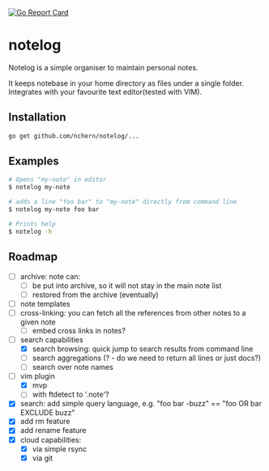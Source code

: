 [![Go Report Card](https://goreportcard.com/badge/github.com/nchern/notelog)](https://goreportcard.com/report/github.com/nchern/notelog)
# notelog

Notelog is a simple organiser to maintain personal notes.

It keeps notebase in your home directory as files under a single folder.
Integrates with your favourite text editor(tested with VIM).

## Installation
```bash
go get github.com/nchern/notelog/...
```

## Examples

```bash
# Opens "my-note" in editor
$ notelog my-note

# adds a line "foo bar" to "my-note" directly from command line
$ notelog my-note foo bar

# Prints help
$ notelog -h
```

## Roadmap
 - [ ] archive: note can:
   - [ ] be put into archive, so it will not stay in the main note list
   - [ ] restored from the archive (eventually)
 - [ ] note templates
 - [ ] cross-linking: you can fetch all the references from other notes to a given note
   - [ ] embed cross links in notes?
 - [ ] search capabilities
   - [x] search browsing: quick jump to search results from command line
   - [ ] search aggregations (? - do we need to return all lines or just docs?)
   - [ ] search over note names
 - [ ] vim plugin
   - [x] mvp
   - [ ] with ftdetect to '.note'?
 - [x] search: add simple query language, e.g. "foo bar -buzz" == "foo OR bar EXCLUDE buzz"
 - [x] add rm feature
 - [x] add rename feature
 - [x] cloud capabilities:
   - [x] via simple rsync
   - [x] via git
